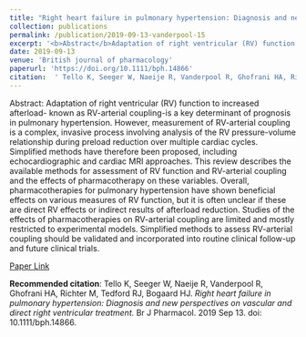 ```yaml
--- 
title: "Right heart failure in pulmonary hypertension: Diagnosis and new perspectives on vascular and direct right ventricular treatment." 
collection: publications 
permalink: /publication/2019-09-13-vanderpool-15 
excerpt: '<b>Abstract</b>Adaptation of right ventricular (RV) function to increased afterload- known as RV-arterial coupling-is a key determinant of prognosis in pulmonary hypertension. However, measurement of RV-arterial coupling is a complex, invasive process involving analysis of the RV pressure-volume relationship during preload reduction over [...]' 
date: 2019-09-13 
venue: 'British journal of pharmacology' 
paperurl: 'https://doi.org/10.1111/bph.14866' 
citation:  ' Tello K, Seeger W, Naeije R, Vanderpool R, Ghofrani HA, Richter M, Tedford RJ, Bogaard HJ. <i>Right heart failure in pulmonary hypertension: Diagnosis and new perspectives on vascular and direct right ventricular treatment.</i> Br J Pharmacol. 2019 Sep 13. doi: 10.1111/bph.14866.' 
--- 
```

Abstract:  Adaptation of right ventricular (RV) function to increased afterload- known as RV-arterial coupling-is a key determinant of prognosis in pulmonary hypertension. However, measurement of RV-arterial coupling is a complex, invasive process involving analysis of the RV pressure-volume relationship during preload reduction over multiple cardiac cycles. Simplified methods have therefore been proposed, including echocardiographic and cardiac MRI approaches. This review describes the available methods for assessment of RV function and RV-arterial coupling and the effects of pharmacotherapy on these variables. Overall, pharmacotherapies for pulmonary hypertension have shown beneficial effects on various measures of RV function, but it is often unclear if these are direct RV effects or indirect results of afterload reduction. Studies of the effects of pharmacotherapies on RV-arterial coupling are limited and mostly restricted to experimental models. Simplified methods to assess RV-arterial coupling should be validated and incorporated into routine clinical follow-up and future clinical trials.  
 
[Paper Link](https://doi.org/10.1111/bph.14866) 
 
<b>Recommended citation</b>:  Tello K, Seeger W, Naeije R, Vanderpool R, Ghofrani HA, Richter M, Tedford RJ, Bogaard HJ. <i>Right heart failure in pulmonary hypertension: Diagnosis and new perspectives on vascular and direct right ventricular treatment.</i> Br J Pharmacol. 2019 Sep 13. doi: 10.1111/bph.14866. 
